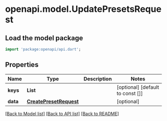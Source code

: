 # openapi.model.UpdatePresetsRequest

## Load the model package
```dart
import 'package:openapi/api.dart';
```

## Properties
Name | Type | Description | Notes
------------ | ------------- | ------------- | -------------
**keys** | **List<String>** |  | [optional] [default to const []]
**data** | [**CreatePresetRequest**](CreatePresetRequest.md) |  | [optional] 

[[Back to Model list]](../README.md#documentation-for-models) [[Back to API list]](../README.md#documentation-for-api-endpoints) [[Back to README]](../README.md)


